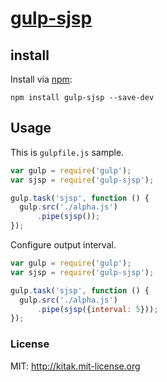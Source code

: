 # [gulp-sjsp](https://npmjs.org/package/gulp-sjsp)

## install

Install via [npm](https://npmjs.org/package/gulp-sjsp):

```
npm install gulp-sjsp --save-dev
```

## Usage

This is `gulpfile.js` sample.

```js
var gulp = require('gulp');
var sjsp = require('gulp-sjsp');

gulp.task('sjsp', function () {
  gulp.src('./alpha.js')
      .pipe(sjsp());
});
```

Configure output interval.

```js
var gulp = require('gulp');
var sjsp = require('gulp-sjsp');

gulp.task('sjsp', function () {
  gulp.src('./alpha.js')
      .pipe(sjsp({interval: 5}));
});
```

### License
MIT: http://kitak.mit-license.org
